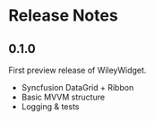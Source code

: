 # Release Notes

## 0.1.0
First preview release of WileyWidget.
- Syncfusion DataGrid + Ribbon
- Basic MVVM structure
- Logging & tests
